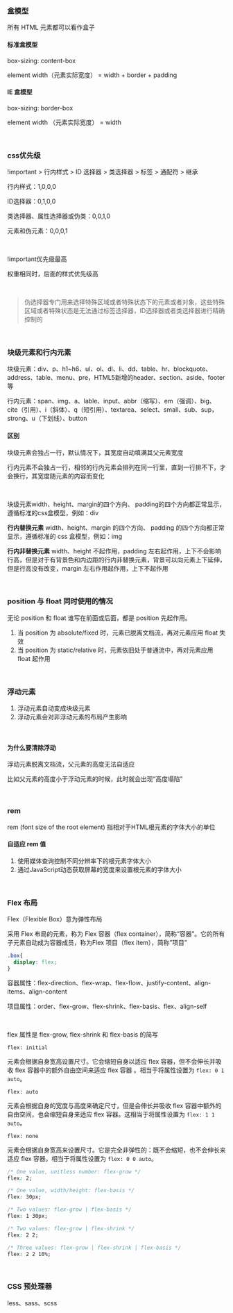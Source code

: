 ### 盒模型

所有 HTML 元素都可以看作盒子

#### 标准盒模型

box-sizing: content-box 

element width（元素实际宽度） = width + border + padding

#### IE 盒模型

box-sizing: border-box

element width （元素实际宽度） = width

&emsp;

### css优先级

!important > 行内样式 > ID 选择器 > 类选择器 > 标签 > 通配符 > 继承

行内样式：1,0,0,0

ID选择器：0,1,0,0

类选择器、属性选择器或伪类：0,0,1,0

元素和伪元素：0,0,0,1

&emsp;

 !important优先级最高

权重相同时，后面的样式优先级高

&emsp;

> 伪选择器专门用来选择特殊区域或者特殊状态下的元素或者对象，这些特殊区域或者特殊状态是无法通过标签选择器，ID选择器或者类选择器进行精确控制的

&emsp;

### 块级元素和行内元素

块级元素：div、p、h1~h6、ul、ol、dl、li、dd、table、hr、blockquote、address、table、menu、pre，HTML5新增的header、section、aside、footer等

行内元素：span、img、a、lable、input、abbr（缩写）、em（强调）、big、cite（引用）、i（斜体）、q（短引用）、textarea、select、small、sub、sup，strong、u（下划线）、button

#### 区别

块级元素会独占一行，默认情况下，其宽度自动填满其父元素宽度

行内元素不会独占一行，相邻的行内元素会排列在同一行里，直到一行排不下，才会换行，其宽度随元素的内容而变化

&emsp;

块级元素width、height、margin的四个方向、 padding的四个方向都正常显示，遵循标准的css盒模型，例如：div

**行内替换元素** width、height、margin 的四个方向、 padding 的四个方向都正常显示，遵循标准的 css 盒模型，例如：img

**行内非替换元素** width、height 不起作用，padding 左右起作用，上下不会影响行高，但是对于有背景色和内边距的行内非替换元素，背景可以向元素上下延伸，但是行高没有改变，margin 左右作用起作用，上下不起作用

&emsp;

### position 与 float 同时使用的情况

无论 position 和 float 谁写在前面或后面，都是 position 先起作用。

1. 当 position 为 absolute/fixed 时，元素已脱离文档流，再对元素应用 float 失效
2. 当 position 为 static/relative 时，元素依旧处于普通流中，再对元素应用 float 起作用

&emsp;

### 浮动元素

1. 浮动元素自动变成块级元素
2. 浮动元素会对非浮动元素的布局产生影响

&emsp;

#### 为什么要清除浮动

浮动元素脱离文档流，父元素的高度无法自适应

比如父元素的高度小于浮动元素的时候，此时就会出现“高度塌陷”

&emsp;

### rem

rem (font size of the root element) 指相对于HTML根元素的字体大小的单位

#### 自适应 rem 值

1. 使用媒体查询控制不同分辨率下的根元素字体大小
2. 通过JavaScript动态获取屏幕的宽度来设置根元素的字体大小

&emsp;

### Flex 布局

Flex（Flexible Box）意为弹性布局

采用 Flex 布局的元素，称为 Flex 容器（flex container），简称”容器”。它的所有子元素自动成为容器成员，称为Flex 项目（flex item），简称”项目”

~~~ css
.box{
  display: flex;
}
~~~



容器属性：flex-direction、flex-wrap、flex-flow、justify-content、align-items、align-content

项目属性：order、flex-grow、flex-shrink、flex-basis、flex、align-self

 &emsp;

flex 属性是 flex-grow, flex-shrink 和 flex-basis 的简写

`flex: initial`

元素会根据自身宽高设置尺寸。它会缩短自身以适应 flex 容器，但不会伸长并吸收 flex 容器中的额外自由空间来适应 flex 容器 。相当于将属性设置为 `flex: 0 1 auto`。

`flex: auto`

元素会根据自身的宽度与高度来确定尺寸，但是会伸长并吸收 flex 容器中额外的自由空间，也会缩短自身来适应 flex 容器。这相当于将属性设置为 `flex: 1 1 auto`。

`flex: none`

元素会根据自身宽高来设置尺寸。它是完全非弹性的：既不会缩短，也不会伸长来适应 flex 容器。相当于将属性设置为 `flex: 0 0 auto`。

```css
/* One value, unitless number: flex-grow */
flex: 2;

/* One value, width/height: flex-basis */
flex: 30px;

/* Two values: flex-grow | flex-basis */
flex: 1 30px;

/* Two values: flex-grow | flex-shrink */
flex: 2 2;

/* Three values: flex-grow | flex-shrink | flex-basis */
flex: 2 2 10%;
```

&emsp;

### CSS 预处理器

less、sass、scss  

&emsp;

